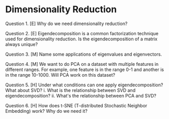 # Dimensionality Reduction

Question 1. [E] Why do we need dimensionality reduction?

Question 2. [E] Eigendecomposition is a common factorization technique used for dimensionality reduction. Is the eigendecomposition of a matrix always unique?

Question 3. [M] Name some applications of eigenvalues and eigenvectors.

Question 4. [M] We want to do PCA on a dataset with multiple features in different ranges. For example, one feature is in the range 0-1 and another is in the range 10-1000. Will PCA work on this dataset?

Question 5. [H] Under what conditions can one apply eigendecomposition? What about SVD?
   i. What is the relationship between SVD and eigendecomposition?
   ii. What's the relationship between PCA and SVD?

Question 6. [H] How does t-SNE (T-distributed Stochastic Neighbor Embedding) work? Why do we need it?